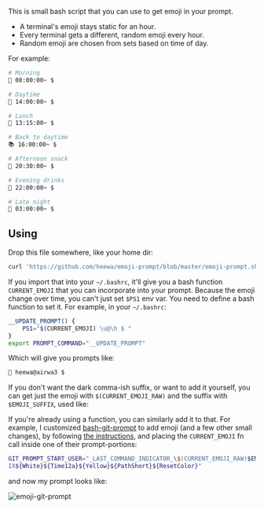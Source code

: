 This is small bash script that you can use to get emoji in your prompt.

- A terminal's emoji stays static for an hour.
- Every terminal gets a different, random emoji every hour.
- Random emoji are chosen from sets based on time of day.

For example:

```bash
# Morning
🍳 08:00:00~ $

# Daytime
🍄 14:00:00~ $

# Lunch
🍣 13:15:00~ $

# Back to daytime
📚 16:00:00~ $

# Afternoon snack
🍫 20:30:00~ $

# Evening drinks
🍺 22:00:00~ $

# Late night
🌃 03:00:00~ $
```

Using
-----

Drop this file somewhere, like your home dir:

```bash
curl 'https://github.com/heewa/emoji-prompt/blob/master/emoji-prompt.sh' > ~/.emoji-prompt.sh
```

If you import that into your `~/.bashrc`, it'll give you a bash function
`CURRENT_EMOJI` that you can incorporate into your prompt. Because the emoji
change over time, you can't just set `$PS1` env var. You need to define a bash
function to set it. For example, in your `~/.bashrc`:

```bash
__UPDATE_PROMPT() {
    PS1="$(CURRENT_EMOJI) \u@\h $ "
}
export PROMPT_COMMAND="__UPDATE_PROMPT"
```

Which will give you prompts like:

```bash
🍹 heewa@airwa3 $
```

If you don't want the dark comma-ish suffix, or want to add it yourself, you
can get just the emoji with `$(CURRENT_EMOJI_RAW)` and the suffix with
`$EMOJI_SUFFIX`, used like:

If you're already using a function, you can similarly add it to that. For example,
I customized [bash-git-prompt](https://github.com/magicmonty/bash-git-prompt) to
add emoji (and a few other small changes), by following
[the instructions](https://github.com/magicmonty/bash-git-prompt#further-customizations),
and placing the `CURRENT_EMOJI` fn call inside one of their prompt-portions:

```bash
GIT_PROMPT_START_USER="_LAST_COMMAND_INDICATOR_\$(CURRENT_EMOJI_RAW)$EMOJI_SUFF
IX${White}${Time12a}${Yellow}${PathShort}${ResetColor}"
```

and now my prompt looks like:

![emoji-git-prompt](https://cloud.githubusercontent.com/assets/232685/13192614/eb77c564-d73b-11e5-86d2-27552f55ffce.png)
